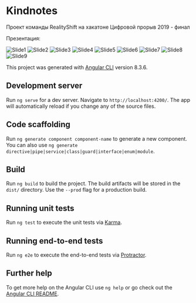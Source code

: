 # Kindnotes

Проект команды RealityShift на хакатоне Цифровой прорыв 2019 - финал

Презентация:

![Slide1](https://user-images.githubusercontent.com/12235437/117529236-510c2f00-af8b-11eb-98e9-243cf368180d.png)
![Slide2](https://user-images.githubusercontent.com/12235437/117529237-510c2f00-af8b-11eb-9d78-645cff2a7d22.png)
![Slide3](https://user-images.githubusercontent.com/12235437/117529238-51a4c580-af8b-11eb-91c5-289351dd0362.png)
![Slide4](https://user-images.githubusercontent.com/12235437/117529229-4e113e80-af8b-11eb-829d-af99dc24c510.png)
![Slide5](https://user-images.githubusercontent.com/12235437/117529230-4f426b80-af8b-11eb-958d-b1274714932b.png)
![Slide6](https://user-images.githubusercontent.com/12235437/117529231-4fdb0200-af8b-11eb-91cf-b9b4e6649b2d.png)
![Slide7](https://user-images.githubusercontent.com/12235437/117529232-4fdb0200-af8b-11eb-92f2-3d78ba8eb448.png)
![Slide8](https://user-images.githubusercontent.com/12235437/117529233-50739880-af8b-11eb-8386-80d4dfdab912.png)
![Slide9](https://user-images.githubusercontent.com/12235437/117529234-50739880-af8b-11eb-9994-22379fa6c699.png)


This project was generated with [Angular CLI](https://github.com/angular/angular-cli) version 8.3.6.

## Development server

Run `ng serve` for a dev server. Navigate to `http://localhost:4200/`. The app will automatically reload if you change any of the source files.

## Code scaffolding

Run `ng generate component component-name` to generate a new component. You can also use `ng generate directive|pipe|service|class|guard|interface|enum|module`.

## Build

Run `ng build` to build the project. The build artifacts will be stored in the `dist/` directory. Use the `--prod` flag for a production build.

## Running unit tests

Run `ng test` to execute the unit tests via [Karma](https://karma-runner.github.io).

## Running end-to-end tests

Run `ng e2e` to execute the end-to-end tests via [Protractor](http://www.protractortest.org/).

## Further help

To get more help on the Angular CLI use `ng help` or go check out the [Angular CLI README](https://github.com/angular/angular-cli/blob/master/README.md).
